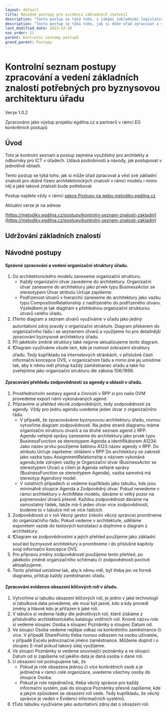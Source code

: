 ```yaml
---
layout: default
title: Návodné postupy pro evidenci základních znalostí
description: "Tento postup se týká toho, s jakými základními legislativními požadavky musejí být nově v souladu informační systémy veřejné správy a na co se tedy připravit."
description: "Tento postup se týká toho, jak si může úřad zpracovat a vést své základní znalosti pro dobré řízení architektonických znalostí v rámci modelu i mimo něj a jaké takové znalosti bude potřebovat."
last_modified_date: 2023-12-28
nav_order: 11
parent: Kontrolní seznamy postupů
grand_parent: Postupy
---
```



# Kontrolní seznam postupy zpracování a vedení základních znalostí potřebných pro byznysovou architekturu úřadu

Verze 1.0.2

Zpracováno jako výstup projektu egdilna.cz a partnerů v rámci EG konkrétních postupů

## Úvod

Toto je kontrolní seznam a postup zejména využitelný pro architekty a odborníky pro ICT v úřadech. Udává podrobnosti a návody, jak postupovat v jednotlivé oblasti.

Tento postup se týká toho, jak si může úřad zpracovat a vést své základní znalosti pro dobré řízení architektonických znalostí v rámci modelu i mimo něj a jaké takové znalosti bude potřebovat


Postup najdete vždy v rámci [sekce Postupy na webu metodiky.egdilna.cz](https://metodiky.egdilna.cz/postupy/eg-postupy)

Aktuální verze je na adrese

[https://metodiky.egdilna.cz/postupy/kontrolni-seznam-znalosti-zakladni](https://metodiky.egdilna.cz/postupy/kontrolni-seznam-znalosti-zakladni)


## Udržování základních znalostí

## Návodné postupy

####   Správné zpracování a vedení organizační struktury úřadu.
1.  Do architektonického modelu zaneseme organizační strukturu.
	*  Každý organizační útvar zavedeme do architektury. Organizační útvar zaneseme do architektury jako prvek typu BusinessActor se stereotypem Útvar atributu Určuje zapíšeme:
	*  Podřízenost útvarů v hierarchii zaneseme do architektury jako vazbu typu CompositionRelationship z nadřízeného do podřízeného útvaru. Výsledkem je tak diagtram s přehlednou organizační strukturou útvarů celého úřadu.
2. ❗Tento diagram a seznam útvarů využíváme v úřadu jako jediný autoritativní zdroj pravdy o organizační struktuře. Diagram přeberem do organizačního řádu i se seznamem útvarů a využijeme ho pro detailnější zpracování byznysové architektury úřadu.
3. Při jakékoliv změně struktury také nejprve aktualizujeme tento diagram.
4. ❗Diagram využíváme všude tam, kde je nutnost zobrazení struktury úřadu. Tedy kupříkladu na internetových stránkách, v příslušné části informační koncepce OVS, v organizačním řádu a mimo jiné jej umístíme tak, aby k němu měl přístup každý zaměstnanec úřadu a také ho zveřejníme jako organizační strukturu dle zákona 106/1999.
####   Zpracování přehledu zodpovědností za agendy a oblasti v úřadu.
1.  Prostřednictvím sestavy agend a činností v RPP si pro naše OVM provedeme export námi vykonávaných agend.
2. Připravíme si přehled věcně zodpovědných, tedy zodpovědností za agendy. Vždy pro jednu agendu uvedeme jeden útvar z organizačního řádu.
	*  V případě, že zpracováváme byznysovou architekturu úřadu, rovnou vytvoříme diagram zodpovědností. Na jedné straně diagramu máme organizační strukturu útvarů a na druhé seznam agend z RPP. Agendu veřejné správy zaneseme do architektury jako prvek typu BusinessFunction se stereotypem Agenda a identifikátorem A1234. Jako název prvku použijeme šablonu A123 název agendy v RPP. Do atributu Určuje zapíšeme: ohlášení v RPP Do architektury se zakreslí jako vazba typu AssignmentRelationship s názvem vykonává agendu,kde zdrojem vazby je Organizační útvar (BusinessActor se stereotypem Útvar) a cílem je Agenda veřejné správy (BusinessFunction se stereotypem Agenda), vazba samotná má stereotyp Agendový model.
	*  V ostatních případech si vedeme kupříkladu jako tabulku, kde jsou minimálně sloupce Agenda a Zodpovědný útvar. Pokud nevedeme v rámci architektury v ArchiMate modelu, dáváme si velký pozor na pojmenování útvarů přesně. Každou zodpovědnost dáváme na samostatný řádek, takže má-li jeden útvar více zodpovědností, budeme to v tabulce mít ve více řádcích.
3. Zodpovědnosti si v roli Věcný gestor (nikoliv věcný správce) promítneme do organizačního řádu. Pokud vedeme v architektuře, uděláme exporetem vazeb do textových konstatací a doplníme o diagram z architektury.
4. ❗Diagram se zodpovědnostmi a jejich přehled použijeme jako základní součást byznysové architektury a promítneme i do příslušné kapitoly svojí informační koncepce OVS.
5. Pro přípravu změny zodpovědností použijeme tento přehled, po jakékoliv změně organizačního schématu či zodpovědností poctivě aktualizujeme.
6. Tento přehled umístíme tak, aby k němu měl, byť třeba jen ve formě diagramu, přístup každý zaměstnanec úřadu.
####   Zpracování evidence obsazení klíčových rolí v úřadu.
1.  Vytvoříme si tabulku obsazení klíčových rolí, je jedno v jaké technologii si tabulková data povedeme, ale musí být jasné, kdo a kdy provedl změny a hlavně kdo je přiřazen k jaké roli.
2. V tabulce si vedeme řádky dle jednotlivých rolí, které získáme z příslušného architektonického katalogu vnitřních rolí. Kromě názvu role si vedeme sloupec Osoba a sloupec Poznámky a sloupec Datum od.
3. Ve sloupci Osoba vedeme nejlépe odkaz na konkrétního zaměstnance či více. V případě SharePointu třeba rovnou odkazem na osobu uživatele, v případě Excelu jednoznačné jméno zaměstnance. Můžeme doplnit i o sloupec E-mail pokud takový údaj využijeme.
4. Ve sloupci Poznámky si vedeme související poznámky a ve sloupci Datum od si zapíšeme od jakého data je daná osoba v dané roli.
5. U obsazení rolí postupujeme tak, že
	*  Pokud je role obsazena jednou či více konkrétních osob a je jedinečná v rámci celé organizace, uvedeme všechny osoby do sloupce Osoba.
	*  Pokud je role nejedinečná, třeba věcný správce pro každý informační systém, pak do sloupce Poznámky přesně zapíšeme, kde a jakým způsobem se obsazení rolí vede. Tedy kupříkladu, že věcný správce je veden v Evidenci informačních systémů.
6. ❗Tuto tabulku využíváme jako autoritativní zdroj dat o obsazení rolí.